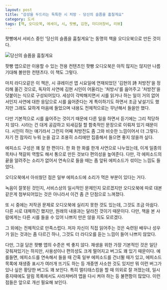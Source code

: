 ```yaml
---
layout: post
title: "감성을 두드리는 독특한 시 처방 - 당신의 슬픔을 훔칠게요"
category: 도서
tags: [책, 오디오북, 에세이, 시, 팟빵, 김현, 미디어창비, 리뷰]
---
```


팟빵에서 서비스 중인
'당신의 슬픔을 훔칠게요'는
동명의 책을 오디오북으로 만든 것이다.

![당신의 슬픔을 훔칠게요](https://lh3.googleusercontent.com/Dfsnq6YhApk-T0AO-wGs9Bbq38ymwsdhURpt9nRnMmCpbDj1WQ0bvZ5F2K8Y2IKNndZsbArtKDxChw=s480)

팟빵 앱으로만 이용할 수 있는 전용 컨텐츠인 팟빵 오디오북은
아직 많지는 않지만 나름 기대해 볼만한 컨텐츠다.
이 책도 그렇다.

마치 라디오같은 이 책은,
시 큐레이션 앱 시요일에 연재되었던 '김현의 詩 처방전'을 정리해 옮긴 것으로,
독자의 사연에 김현 시인이 어울리는 '처방시'를 읊어주고 '처방전'을 덧붙이는 식으로 구성되어있다.
세상이 각박해지면서 시를 읽거나 하는 일이 거의 없어서인지
사연에 대한 응답으로 시를 읊어준다는 게 특이하기도 하면서 조금 낯설기도 했지만
그래도 묘하게 마음에 들었으며
내용도 전체적으로는 무난해서 들을만 했다.

다만 기본적으로 시를 읊어주는 것이기 때문에
다른 일을 하면서 듣기에는 그리 적당하지 않다.
시라는 건 대게 공감하고 되새김질 할 함축적인 문장으로 이뤄져 있기 때문이다.
시인이 하는 얘기라서 그런지 어째 처방전도 좀 그와 비슷한 느낌이어서 더 그렇다.
자기 전 잠자리 누워 눈을 감고 조용히 소리에만 집중해서 들으면 좋지 않을까 싶다.

에피소드 구성은 꽤 잘 한 편이다.
한 화 한 화를 한개 사연으로 나누었는데,
이게 일종의 목차나 책갈피 역할도 해서
통으로 만든 것보다 편의성을 높여준다.
다만, 각 에피소드의 끝을 알려주는 소리가 없어서
연속으로 들을 때는 좀 앞뒤 에피소드가 섞이는 느낌도 들었다.

오디오북에서 아쉬웠던 점은 일부 에피소드에 소리가 먹은 부분이 있다는 거다.
<!--
내 아이돌 미래에게 6:38~40
-->
녹음이 잘못된 것인지,
서비스상의 일시적인 문제인지 모르겠지만
오디오북에 따로 대본 같은게 첨부되어있는 것은 아니라서
이건 좀 큰 단점으로 느껴졌다.

또 시 중에는 저작권 문제로 오디오북에 실리지 못한 것도 있는데, 그것도 조금 아쉽다.
다른 시로 대체하긴 했지만,
원래의 내용과는 달라진 것이기 때문이다.
다만, 책을 본 사람에게는 다른 시를 들을 수 있어 나쁘지 만은 않을 지도 모르겠다.

그 외에는 전체적으로 만족스럽다.
저자 자신이 직접 읽어주는 것은
숙련된 배우나 성우가 읽는 것과는 좀 다르긴 하나,
그것도 더 라디오를 듣는 느낌이 들어 나쁘지 않았다.

다만, 그걸 담은 팟빵 앱의 수준은 썩 좋지 않다.
재생을 위한 가장 기본적인 것은 일단 갖춰져있기는 하지만,
사용성이나 편의성도 크게 떨어지고 버그도 꽤 있기 때문이다.
예를들면,
에피소드를 연속해서 들을 때 간혹 일부 에피소드를 건너뛸 때가 있고,
에피소드 목록에 재생중 표시가 여러개 뜨기도 하는 등
개중엔 사소한 것도 있지만 뭐 이런 버그가 있나 싶은 황당한 버그도 꽤 보인다.
특히 멀티태스킹을 할 때 의외로 잘 꺼졌는데,
일시 중지때에도 알림 목록에서도 사라져버려 앱을 다시 켜야 하는 등 불편함이 많았다.
이런 점들은 앞으로 개선 필요해 보인다.
